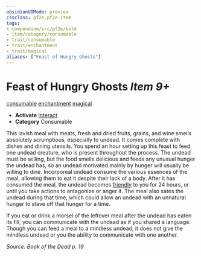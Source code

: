 ```yaml
---
obsidianUIMode: preview
cssclass: pf2e,pf2e-item
tags:
- compendium/src/pf2e/botd
- item/category/consumable
- trait/consumable
- trait/enchantment
- trait/magical
aliases: ["Feast of Hungry Ghosts"]
---
```

# Feast of Hungry Ghosts *Item 9+*  
[consumable](/rules/traits/consumable.md)  [enchantment](/rules/traits/enchantment.md)  [magical](/rules/traits/magical.md)  

- **Activate** [Interact](/rules/actions/interact.md)
- **Category** Consumable

This lavish meal with meats, fresh and dried fruits, grains, and wine smells absolutely scrumptious, especially to undead. It comes complete with dishes and dining utensils. You spend an hour setting up this feast to feed one undead creature, who is present throughout the process. The undead must be willing, but the food smells delicious and feeds any unusual hunger the undead has, so an undead motivated mainly by hunger will usually be willing to dine. Incorporeal undead consume the various essences of the meal, allowing them to eat it despite their lack of a body. After it has consumed the meal, the undead becomes [friendly](/rules/conditions.md#Friendly) to you for 24 hours, or until you take actions to antagonize or anger it. The meal also sates the undead during that time, which could allow an undead with an unnatural hunger to stave off that hunger for a time.

If you eat or drink a morsel of the leftover meal after the undead has eaten its fill, you can communicate with the undead as if you shared a language. Though you can feed a meal to a mindless undead, it does not give the mindless undead or you the ability to communicate with one another.

*Source: Book of the Dead p. 19*